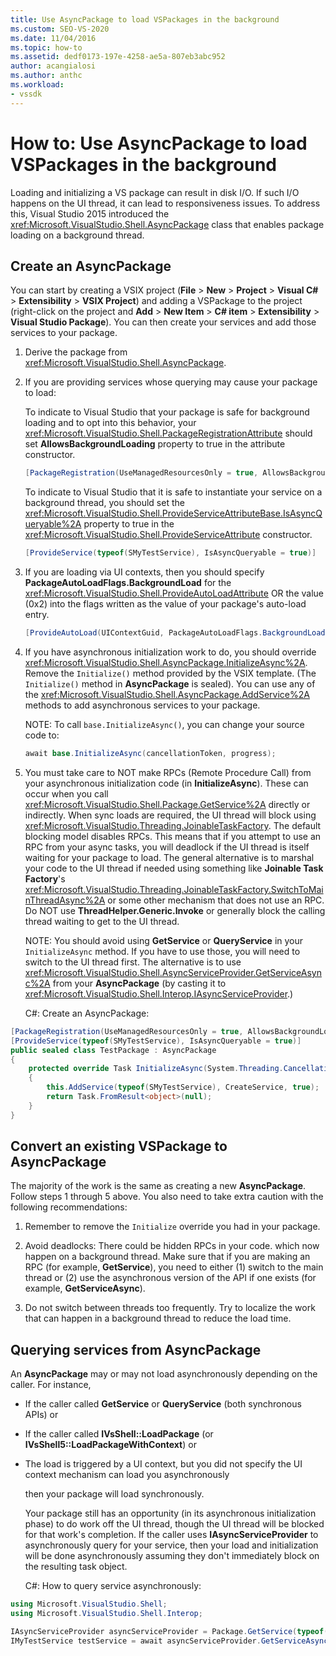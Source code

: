 ```yaml
---
title: Use AsyncPackage to load VSPackages in the background
ms.custom: SEO-VS-2020
ms.date: 11/04/2016
ms.topic: how-to
ms.assetid: dedf0173-197e-4258-ae5a-807eb3abc952
author: acangialosi
ms.author: anthc
ms.workload:
- vssdk
---
```

# How to: Use AsyncPackage to load VSPackages in the background
Loading and initializing a VS package can result in disk I/O. If such I/O happens on the UI thread, it can lead to responsiveness issues. To address this, Visual Studio 2015 introduced the  <xref:Microsoft.VisualStudio.Shell.AsyncPackage> class that enables package loading on a background thread.

## Create an AsyncPackage
 You can start by creating a VSIX project (**File** > **New** > **Project** > **Visual C#** > **Extensibility** > **VSIX Project**) and adding a VSPackage to the project (right-click on the project and **Add** > **New Item** > **C# item** > **Extensibility** > **Visual Studio Package**). You can then create your services and add those services to your package.

1. Derive the package from <xref:Microsoft.VisualStudio.Shell.AsyncPackage>.

2. If you are providing services whose querying may cause your package to load:

    To indicate to Visual Studio that your package is safe for background loading and to opt into this behavior, your <xref:Microsoft.VisualStudio.Shell.PackageRegistrationAttribute> should set **AllowsBackgroundLoading** property to true in the attribute constructor.

   ```csharp
   [PackageRegistration(UseManagedResourcesOnly = true, AllowsBackgroundLoading = true)]

   ```

    To indicate to Visual Studio that it is safe to instantiate your service on a background thread, you should set the <xref:Microsoft.VisualStudio.Shell.ProvideServiceAttributeBase.IsAsyncQueryable%2A> property to true in the <xref:Microsoft.VisualStudio.Shell.ProvideServiceAttribute> constructor.

   ```csharp
   [ProvideService(typeof(SMyTestService), IsAsyncQueryable = true)]

   ```

3. If you are loading via UI contexts, then you should specify **PackageAutoLoadFlags.BackgroundLoad** for the <xref:Microsoft.VisualStudio.Shell.ProvideAutoLoadAttribute> OR the value (0x2) into the flags written as the value of your package's auto-load entry.

   ```csharp
   [ProvideAutoLoad(UIContextGuid, PackageAutoLoadFlags.BackgroundLoad)]

   ```

4. If you have asynchronous initialization work to do, you should override <xref:Microsoft.VisualStudio.Shell.AsyncPackage.InitializeAsync%2A>. Remove the `Initialize()` method provided by the VSIX template. (The `Initialize()` method in **AsyncPackage** is sealed). You can use any of the <xref:Microsoft.VisualStudio.Shell.AsyncPackage.AddService%2A> methods to add asynchronous services to your package.

    NOTE: To call `base.InitializeAsync()`, you can change your source code to:

   ```csharp
   await base.InitializeAsync(cancellationToken, progress);
   ```

5. You must take care to NOT make RPCs (Remote Procedure Call) from your asynchronous initialization code (in **InitializeAsync**). These can occur when you call <xref:Microsoft.VisualStudio.Shell.Package.GetService%2A> directly or indirectly.  When sync loads are required, the UI thread will block using <xref:Microsoft.VisualStudio.Threading.JoinableTaskFactory>. The default blocking model disables RPCs. This means that if you attempt to use an RPC from your async tasks, you will deadlock if the UI thread is itself waiting for your package to load. The general alternative is to marshal your code to the UI thread if needed using something like **Joinable Task Factory**'s <xref:Microsoft.VisualStudio.Threading.JoinableTaskFactory.SwitchToMainThreadAsync%2A> or some other mechanism that does not use an RPC.  Do NOT use **ThreadHelper.Generic.Invoke** or generally block the calling thread waiting to get to the UI thread.

    NOTE: You should avoid using **GetService** or **QueryService** in your `InitializeAsync` method. If you have to use those, you will need to switch to the UI thread first. The alternative is to use <xref:Microsoft.VisualStudio.Shell.AsyncServiceProvider.GetServiceAsync%2A> from your **AsyncPackage** (by casting it to <xref:Microsoft.VisualStudio.Shell.Interop.IAsyncServiceProvider>.)

   C#: Create an AsyncPackage:

```csharp
[PackageRegistration(UseManagedResourcesOnly = true, AllowsBackgroundLoading = true)]
[ProvideService(typeof(SMyTestService), IsAsyncQueryable = true)]
public sealed class TestPackage : AsyncPackage
{
    protected override Task InitializeAsync(System.Threading.CancellationToken cancellationToken, IProgress<ServiceProgressData> progress)
    {
        this.AddService(typeof(SMyTestService), CreateService, true);
        return Task.FromResult<object>(null);
    }
}
```

## Convert an existing VSPackage to AsyncPackage
 The majority of the work is the same as creating a new **AsyncPackage**. Follow steps 1 through 5 above. You also need to take extra caution with the following recommendations:

1. Remember to remove the `Initialize` override you had in your package.

2. Avoid deadlocks: There could be hidden RPCs in your code. which now happen on a background thread. Make sure that if you are making an RPC (for example, **GetService**), you need to either (1) switch to the main thread or (2) use the asynchronous version of the API if one exists (for example, **GetServiceAsync**).

3. Do not switch between threads too frequently. Try to localize the work that can happen in a background thread to reduce the load time.

## Querying services from AsyncPackage
 An **AsyncPackage** may or may not load asynchronously depending on the caller. For instance,

- If the caller called **GetService** or **QueryService** (both synchronous APIs) or

- If the caller called **IVsShell::LoadPackage** (or **IVsShell5::LoadPackageWithContext**) or

- The load is triggered by a UI context, but you did not specify the UI context mechanism can load you asynchronously

  then your package will load synchronously.

  Your package still has an opportunity (in its asynchronous initialization phase) to do work off the UI thread, though the UI thread will be blocked for that work's completion. If the caller uses **IAsyncServiceProvider** to asynchronously query for your service, then your load and initialization will be done asynchronously assuming they don't immediately block on the resulting task object.

  C#: How to query service asynchronously:

```csharp
using Microsoft.VisualStudio.Shell;
using Microsoft.VisualStudio.Shell.Interop;

IAsyncServiceProvider asyncServiceProvider = Package.GetService(typeof(SAsyncServiceProvider)) as IAsyncServiceProvider;
IMyTestService testService = await asyncServiceProvider.GetServiceAsync(typeof(SMyTestService)) as IMyTestService;
```
